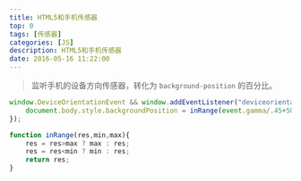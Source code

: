 ```yaml
---
title: HTML5和手机传感器
top: 0
tags: [传感器]
categories: [JS]
description: HTML5和手机传感器
date: 2016-05-16 11:22:00
---
```



> 监听手机的设备方向传感器，转化为 `background-position` 的百分比。

``` js
window.DeviceOrientationEvent && window.addEventListener("deviceorientation", function (event) {
    document.body.style.backgroundPosition = inRange(event.gamma/.45+50,0,100)+'% ' + inRange((event.beta-45)/.45+50,0,100)+'%';
});

function inRange(res,min,max){
    res = res>max ? max : res;
    res = res<min ? min : res;
    return res;
}
```
